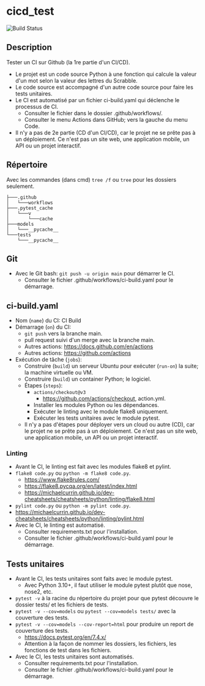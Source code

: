 # cicd_test

![Build Status](https://github.com/ugolabo/cicd_test/actions/workflows/ci-build.yaml/badge.svg)

## Description

Tester un CI sur Github (la 1re partie d'un CI/CD).

- Le projet est un code source Python à une fonction qui calcule la valeur d'un mot selon la valeur des lettres du Scrabble.
- Le code source est accompagné d'un autre code source pour faire les tests unitaires.
- Le CI est automatisé par un fichier ci-build.yaml qui déclenche le processus de CI.
	- Consulter le fichier dans le dossier .github/workflows/.
	- Consulter le menu Actions dans GitHub; vers la gauche du menu Code.
- Il n'y a pas de 2e partie (CD d'un CI/CD), car le projet ne se prête pas à un déploiement. Ce n'est pas un site web, une application mobile, un API ou un projet interactif.
	
## Répertoire

Avec les commandes (dans cmd) `tree /f` ou `tree` pour les dossiers seulement.

```text
├───.github
│   └───workflows
├───.pytest_cache
│   └───v
│       └───cache
├───models
│   └───__pycache__
└───tests
    └───__pycache__
```

## Git

- Avec le Git bash: `git push -u origin main` pour démarrer le CI.
	- Consulter le fichier .github/workflows/ci-build.yaml pour le démarrage.

## ci-build.yaml

- Nom (`name`) du CI: CI Build
- Démarrage (`on`) du CI:
	- `git push` vers la branche main.
	- pull request suivi d'un merge avec la branche main.
	- Autres actions: https://docs.github.com/en/actions
	- Autres actions: https://github.com/actions
- Exécution de tâche (`jobs`):
	- Construire (`build`) un serveur Ubuntu pour exécuter (`run-on`) la suite; la machine virtuelle ou VM.
	- Construire (`build`) un container Python; le logiciel.
	- Étapes (`steps`):
		- `actions/checkout@v3`
			- https://github.com/actions/checkout, action.yml.
		- Installer les modules Python ou les dépendances.
		- Exécuter le linting avec le module flake8 uniquement.
		- Exécuter les tests unitaires avec le module pytest.
	- Il n'y a pas d'étapes pour déployer vers un cloud ou autre (CD), car le projet ne se prête pas à un déploiement. Ce n'est pas un site web, une application mobile, un API ou un projet interactif.

### Linting

- Avant le CI, le linting est fait avec les modules flake8 et pylint.
- `flake8 code.py` ou `python -m flake8 code.py`.
	- https://www.flake8rules.com/
	- https://flake8.pycqa.org/en/latest/index.html
	- https://michaelcurrin.github.io/dev-cheatsheets/cheatsheets/python/linting/flake8.html
- `pylint code.py` ou `python -m pylint code.py`.
- https://michaelcurrin.github.io/dev-cheatsheets/cheatsheets/python/linting/pylint.html
- Avec le CI, le linting est automatisé.
	- Consulter requirements.txt pour l'installation.
	- Consulter le fichier .github/workflows/ci-build.yaml pour le démarrage.

## Tests unitaires

- Avant le CI, les tests unitaires sont faits avec le module pytest.
	- Avec Python 3.10+, il faut utiliser le module pytest plutôt que nose, nose2, etc.
- `pytest -v` à la racine du répertoire du projet pour que pytest découvre le dossier tests/ et les fichiers de tests.
- `pytest -v --cov=models` ou `pytest --cov=models tests/` avec la couverture des tests.
- `pytest -v --cov=models --cov-report=html` pour produire un report de couverture des tests.
	- https://docs.pytest.org/en/7.4.x/
	- Attention à la façon de nommer les dossiers, les fichiers, les fonctions de test dans les fichiers.
- Avec le CI, les tests unitaires sont automatisés.
	- Consulter requirements.txt pour l'installation.
	- Consulter le fichier .github/workflows/ci-build.yaml pour le démarrage.
